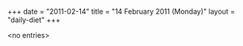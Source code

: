 +++
date = "2011-02-14"
title = "14 February 2011 (Monday)"
layout = "daily-diet"
+++


\<no entries\>